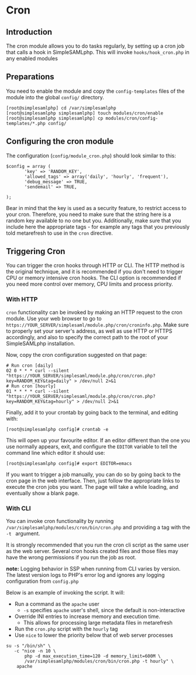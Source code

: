 Cron
=============================

<!-- 
	This file is written in Markdown syntax. 
	For more information about how to use the Markdown syntax, read here:
	http://daringfireball.net/projects/markdown/syntax
-->


<!-- {{TOC}} -->

Introduction
------------

The cron module allows you to do tasks regularly, by setting up a cron
job that calls a hook in SimpleSAMLphp.  This will invoke
`hooks/hook_cron.php` in any enabled modules


Preparations
------------

You need to enable the module and copy the `config-templates` files of the module into the global `config/` directory.

	[root@simplesamlphp] cd /var/simplesamlphp
	[root@simplesamlphp simplesamlphp] touch modules/cron/enable
	[root@simplesamlphp simplesamlphp] cp modules/cron/config-templates/*.php config/


Configuring the cron module
---------------------------

The configuration (`config/module_cron.php`) should look similar to this:

	$config = array (
	       'key' => 'RANDOM_KEY',
	       'allowed_tags' => array('daily', 'hourly', 'frequent'),
	       'debug_message' => TRUE,
	       'sendemail' => TRUE,
	
	);

Bear in mind that the key is used as a security feature, to restrict
access to your cron. Therefore, you need to make sure that the string
here is a random key available to no one but you. Additionally, make
sure that you include here the appropriate tags - for example any tags
that you previously told metarefresh to use in the `cron` directive.

Triggering Cron
---------------------------

You can trigger the cron hooks through HTTP or CLI.  The HTTP method
is the original technique, and it is recommended if you don't need to
trigger CPU or memory intensive cron hooks.  The CLI option is
recommended if you need more control over memory, CPU limits and
process priority.

### With HTTP

`cron` functionality can be invoked by making an HTTP request to the
cron module.  Use your web browser to go to
`https://YOUR_SERVER/simplesaml/module.php/cron/croninfo.php`. Make
sure to properly set your server's address, as well as use HTTP or
HTTPS accordingly, and also to specify the correct path to the root of
your SimpleSAMLphp installation.

Now, copy the cron configuration suggested on that page:

	# Run cron [daily]
	02 0 * * * curl --silent "https://YOUR_SERVER/simplesaml/module.php/cron/cron.php?key=RANDOM_KEY&tag=daily" > /dev/null 2>&1
	# Run cron [hourly]
	01 * * * * curl --silent "https://YOUR_SERVER/simplesaml/module.php/cron/cron.php?key=RANDOM_KEY&tag=hourly" > /dev/null 2>&1

Finally, add it to your crontab by going back to the terminal, and editing with:

	[root@simplesamlphp config]# crontab -e

This will open up your favourite editor. If an editor different than
the one you use normally appears, exit, and configure the `EDITOR`
variable to tell the command line which editor it should use:

	[root@simplesamlphp config]# export EDITOR=emacs

If you want to trigger a job manually, you can do
so by going back to the cron page in the web interface. Then, just
follow the appropriate links to execute the cron jobs you want. The
page will take a while loading, and eventually show a blank page.


### With CLI

You can invoke cron functionality by running
`/var/simplesamlphp/modules/cron/bin/cron.php` and providing a tag
with the `-t ` argument.

It is strongly recommended that you run the cron cli script as the
same user as the web server.  Several cron hooks created files and
those files may have the wrong permissions if you run the job as root.

**note:** Logging behavior in SSP when running from CLI varies by
version. The latest version logs to PHP's error log and ignores any
logging configuration from `config.php`

Below is an example of invoking the script. It will:

* Run a command as the `apache` user
   * `-s` specifies `apache` user's shell, since the default is non-interactive
* Override INI entries to increase memory and execution time.
    * This allows for processing large metadata files in metarefresh
* Run the `cron.php` script with the `hourly` tag
* Use `nice` to lower the priority below that of web server processes

```
su -s "/bin/sh" \
   -c "nice -n 10 \
       php -d max_execution_time=120 -d memory_limit=600M \
       /var/simplesamlphp/modules/cron/bin/cron.php -t hourly" \
    apache
    
```

